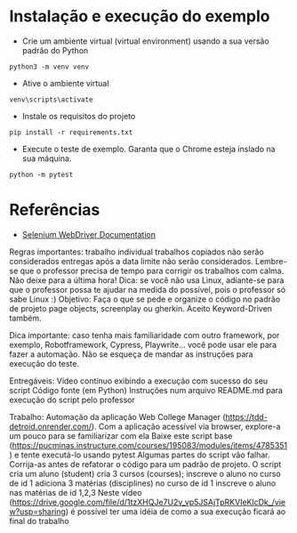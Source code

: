 # Instalação e execução do exemplo
- Crie um ambiente virtual (virtual environment) usando a sua versão padrão do Python
```
python3 -m venv venv
```
- Ative o ambiente virtual
```
venv\scripts\activate
```
- Instale os requisitos do projeto
```
pip install -r requirements.txt
```
- Execute o teste de exemplo. Garanta que o Chrome esteja inslado na sua máquina.
```
python -m pytest
```

# Referências
- [Selenium WebDriver Documentation](https://www.selenium.dev/documentation/webdriver/)


Regras importantes:
trabalho individual
trabalhos copiados não serão considerados
entregas após a data limite não serão considerados. Lembre-se que o professor precisa de tempo para corrigir os trabalhos com calma. Não deixe para a última hora!
Dica: se você não usa Linux, adiante-se para que o professor possa te ajudar na medida do possível, pois o professor só sabe Linux :)
Objetivo:
Faça o que se pede e organize o código no padrão de projeto page objects, screenplay ou gherkin. Aceito Keyword-Driven também.

Dica importante: caso tenha mais familiaridade com outro framework, por exemplo, Robotframework, Cypress, Playwrite... você pode usar ele para fazer a automação. Não se esqueça de mandar as instruções para execução do teste.

 

Entregáveis:
Vídeo contínuo exibindo a execução com sucesso do seu script
 Código fonte (em Python)
Instruções num arquivo README.md para execução do script pelo professor
 

Trabalho: Automação da aplicação Web College Manager (https://tdd-detroid.onrender.com/).
Com a aplicação acessível via browser, explore-a um pouco para se familiarizar com ela
Baixe este script base (https://pucminas.instructure.com/courses/195083/modules/items/4785351) e tente executá-lo usando pytest
Algumas partes do script vão falhar. Corrija-as antes de refatorar o código para um padrão de projeto.
O script
cria um aluno (student)
cria 3 cursos (courses);
inscreve o aluno no curso de id 1
adiciona 3 matérias (disciplines) no curso de id 1
inscreve o aluno nas matérias de id 1,2,3
Neste vídeo (https://drive.google.com/file/d/1tzXHQJe7U2v_vp5JSAjTpRKVIeKlcDk_/view?usp=sharing) é possível ter uma idéia de como a sua execução ficará ao final do trabalho
